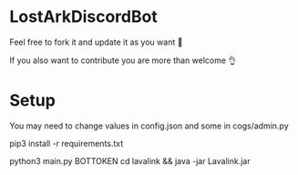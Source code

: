 # LostArkDiscordBot

Feel free to fork it and update it as you want 🙂

If you also want to contribute you are more than welcome 👌

# Setup
You may need to change values in config.json and some in cogs/admin.py

pip3 install -r requirements.txt

python3 main.py BOTTOKEN
cd lavalink && java -jar Lavalink.jar
